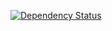 [![Dependency Status](https://www.versioneye.com/user/projects/53f8bf31e09da337120003b1/badge.svg?style=flat)](https://www.versioneye.com/user/projects/53f8bf31e09da337120003b1)
